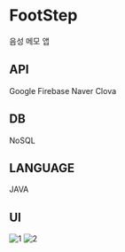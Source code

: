 # FootStep
음성 메모 앱

## API
Google Firebase
Naver Clova

## DB
NoSQL

## LANGUAGE 
JAVA

## UI
![1](https://user-images.githubusercontent.com/19318851/48631925-fd947800-ea02-11e8-8bde-212d04d12cc6.PNG)
![2](https://user-images.githubusercontent.com/19318851/48631990-2288eb00-ea03-11e8-8056-ad6afc4b9813.PNG)


